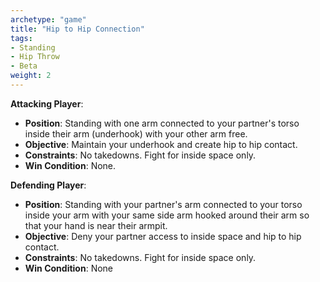 ```yaml
---
archetype: "game"
title: "Hip to Hip Connection"
tags:
- Standing
- Hip Throw
- Beta
weight: 2
---
```


**Attacking Player**:
  * **Position**: Standing with one arm connected to your partner's torso inside their arm (underhook) with your other arm free.
  * **Objective**: Maintain your underhook and create hip to hip contact.
  * **Constraints**: No takedowns. Fight for inside space only.
  * **Win Condition**: None.

**Defending Player**:
  * **Position**: Standing with your partner's arm connected to your torso inside your arm with your same side arm hooked around their arm so that your hand is near their armpit.
  * **Objective**: Deny your partner access to inside space and hip to hip contact.
  * **Constraints**: No takedowns. Fight for inside space only.
  * **Win Condition**: None
